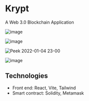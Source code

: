 # Krypt
A Web 3.0 Blockchain Application

![image](https://user-images.githubusercontent.com/79160439/148148468-62fd1d5b-65fe-47c3-b268-e0f3937edc90.png)

![image](https://user-images.githubusercontent.com/79160439/148148546-724652e0-6c43-4057-ba49-84424d2e10dc.png)

![Peek 2022-01-04 23-00](https://user-images.githubusercontent.com/79160439/148148873-072e18b2-d1df-49f1-b2c7-feda3ef9dd30.gif)

![image](https://user-images.githubusercontent.com/79160439/148149190-8c3681f7-1b33-40d3-a880-f7b92cf7ccf1.png)


## Technologies
- Front end: React, Vite, Tailwind
- Smart contract: Solidity, Metamask 
